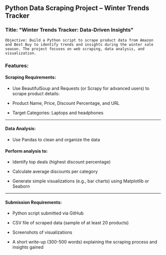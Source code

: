 ## Python Data Scraping Project – Winter Trends Tracker

### Title: "Winter Trends Tracker: Data-Driven Insights"

    Objective: Build a Python script to scrape product data from Amazon and Best Buy to identify trends and insights during the winter sale season. The project focuses on web scraping, data analysis, and visualization.

### Features:

#### Scraping Requirements:

- Use BeautifulSoup and Requests (or Scrapy for advanced users) to scrape product details:

- Product Name, Price, Discount Percentage, and URL

- Target Categories: Laptops and headphones

---

#### Data Analysis:

- Use Pandas to clean and organize the data

#### Perform analysis to:

- Identify top deals (highest discount percentage)

- Calculate average discounts per category

- Generate simple visualizations (e.g., bar charts) using Matplotlib or Seaborn

---

#### Submission Requirements:

- Python script submitted via GitHub

- CSV file of scraped data (sample of at least 20 products)

- Screenshots of visualizations

- A short write-up (300-500 words) explaining the scraping process and insights gained
